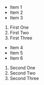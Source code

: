 * Item 1
* Item 2
* Item 3

1. First One
2. First Two
3. First Three

* Item 4
* Item 5
* Item 6

1. Second One
2. Second Two
3. Second Three
